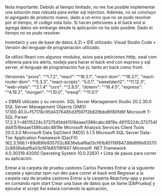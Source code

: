 Nota Importante: Debido al tiempo limitado, no me fue posible implementar una solución mas robusta para evitar sql injection.
Además, no se concluyo el agregado de producto nuevo, dado a un error que no se pudo resolver por el tiempo, el codigo esta listo. Si hacen peticiones a el back end si agrega datos sin embargo desde la aplicación no ha sido posible. Dado el tiempo no se pudo resolver.  

Inventario y uso de base de datos 4.2) • IDE utilizado: Visual Studio Code • Versión del lenguaje de programación utilizado.

Se utilizó React con algunos modulos, axios para peticiones htttp, swal com olibreria para los alerts, nodejs para hacer el back end con express y sql server, el lenguaje de programación fue js, tanto en back como front.

Versiones "axios": "^1.7.2", "react": "^18.3.1", "react-dom": "^18.3.1", "react-router-dom": "^5.3.3", "react-scripts": "5.0.1", "sweetalert2": "^11.12.3", "web-vitals": "^2.1.4" "cors": "^2.8.5", "dotenv": "^16.4.5", "express": "^4.19.2", "morgan": "^1.10.0", "mssql": "^11.0.1"

• DBMS utilizado y su versión. SQL Server Management Studio 20.2.30.0 SQL Server Management Objects (SMO) 17.100.40.0+f57178c95d4376485d3f597f2b829bbd6f80fd6f Microsoft T-SQL Parser 17.2.3.1+46115224c373754fdd41516eaae1386cabc4819e.46115224c373754fdd41516eaae1386cabc4819e Microsoft Analysis Services Client Tools 20.0.3.0 Microsoft Data SqlClient (MDS) 5.1.5 Microsoft SQL Server Data-Tier Application Framework (DacFX) 162.3.566.1+89d89fe935702c8836ebaf6a03cf61b85118f847.89d89fe935702c8836ebaf6a03cf61b85118f847 Microsoft .NET Framework 4.0.30319.42000 Operating System 10.0.22631 • Lista de pasos para correr su aplicación.

Entrar a la carpeta de prueba castores Carlos Paredes
Entrar a la siguiente carpeta y ejecutar npm run dev para correr el back end
Regresar a la carpeta raiz de prueba castores
Entrar a la carperta React\my-app y poner en comando npm start
Crear una base de datos que se llame [DbPrueba] y ejecutar el script
Así estara corriendo la aplicación,
